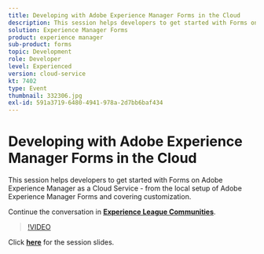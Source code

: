 ```yaml
---
title: Developing with Adobe Experience Manager Forms in the Cloud
description: This session helps developers to get started with Forms on Adobe Experience Manager as a Cloud Service - from the local setup of Adobe Experience Manager Forms and covering customization.
solution: Experience Manager Forms
product: experience manager
sub-product: forms
topic: Development
role: Developer
level: Experienced
version: cloud-service
kt: 7402
type: Event
thumbnail: 332306.jpg
exl-id: 591a3719-6480-4941-978a-2d7bb6baf434
---
```


# Developing with Adobe Experience Manager Forms in the Cloud

This session helps developers to get started with Forms on Adobe Experience Manager as a Cloud Service - from the local setup of Adobe Experience Manager Forms and covering customization.

Continue the conversation in **[Experience League Communities](http://adobe.ly/36Yd3v6)**.

>[!VIDEO](https://video.tv.adobe.com/v/332306/?quality=12&learn=on&hidetitle=true)

Click **[here](/help/assets/developing-aem-forms-cloud.pdf)** for the session slides.
